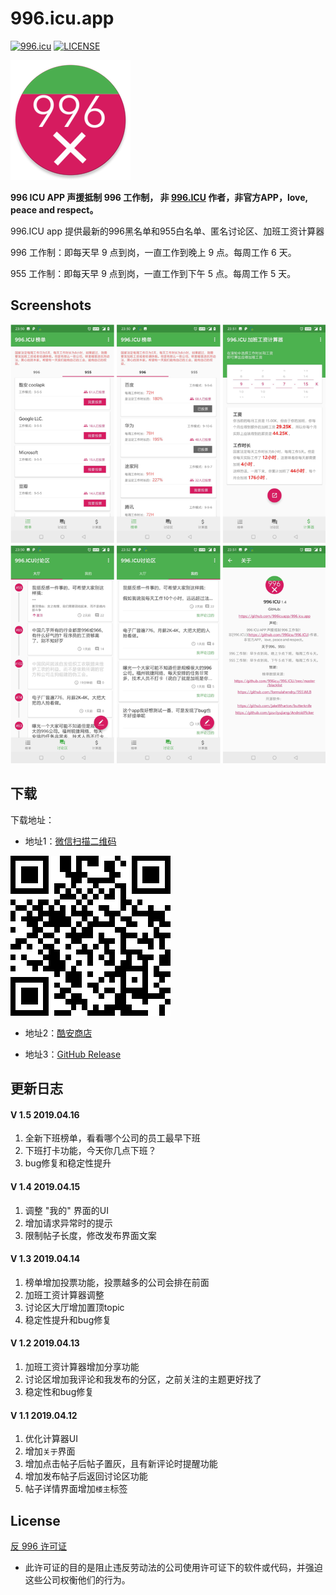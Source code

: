 
# 996.icu.app

[![996.icu](https://img.shields.io/badge/link-996.icu-red.svg)](https://996.icu)
[![LICENSE](https://img.shields.io/badge/license-Anti%20996-blue.svg)](https://github.com/996icu/996.ICU/blob/master/LICENSE)

![Logo](images/ic_launcher_round.png)

**996 ICU APP 声援抵制 996 工作制， 非 [996.ICU](https://github.com/996icu/996.ICU) 作者，非官方APP，love, peace and respect。**

996.ICU app 提供最新的996黑名单和955白名单、匿名讨论区、加班工资计算器

996 工作制：即每天早 9 点到岗，一直工作到晚上 9 点。每周工作 6 天。

955 工作制：即每天早 9 点到岗，一直工作到下午 5 点。每周工作 5 天。

## Screenshots

![](images/combine.png)

## 下载
下载地址：

- 地址1：[微信扫描二维码](http://lumiaxu.com/static/yp/996.html)
<img src="images/qr_code.png" width="256">

- 地址2：[酷安商店](https://www.coolapk.com/apk/com.youngpower.a996icu)

- 地址3：[GitHub Release](https://github.com/996icuapp/996.icu.app/releases/)


## 更新日志
#### V 1.5 2019.04.16
1. 全新下班榜单，看看哪个公司的员工最早下班
2. 下班打卡功能，今天你几点下班？
3. bug修复和稳定性提升

#### V 1.4 2019.04.15
1. 调整 "我的" 界面的UI
2. 增加请求异常时的提示
3. 限制帖子长度，修改发布界面文案

#### V 1.3 2019.04.14
1. 榜单增加投票功能，投票越多的公司会排在前面
2. 加班工资计算器调整
3. 讨论区大厅增加置顶topic
4. 稳定性提升和bug修复

#### V 1.2 2019.04.13
1. 加班工资计算器增加分享功能
2. 讨论区增加我评论和我发布的分区，之前关注的主题更好找了
3. 稳定性和bug修复

#### V 1.1 2019.04.12
1. 优化计算器UI
2. 增加`关于`界面
3. 增加点击帖子后帖子置灰，且有新评论时提醒功能
4. 增加发布帖子后返回讨论区功能
5. 帖子详情界面增加`楼主`标签




License
---

[反 996 许可证](LICENSE)

 - 此许可证的目的是阻止违反劳动法的公司使用许可证下的软件或代码，并强迫这些公司权衡他们的行为。
